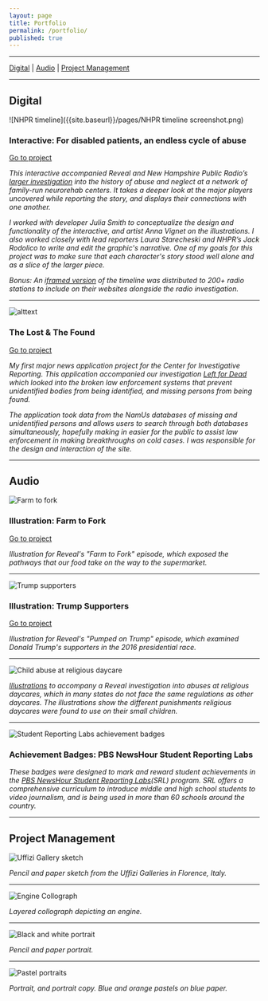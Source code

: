 ```yaml
---
layout: page
title: Portfolio
permalink: /portfolio/
published: true
---
```


---

[Digital](#digital) |
[Audio](#audio) | 
[Project Management](#projectmanagement)

---

<a class="anchor" name="digital"></a>

## Digital 

![NHPR timeline]({{site.baseurl}}/pages/NHPR timeline screenshot.png)

### Interactive: For disabled patients, an endless cycle of abuse

[Go to project](https://www.revealnews.org/article/interactive-for-disabled-patients-an-endless-cycle-of-abuse/)

*This interactive accompanied Reveal and New Hampshire Public Radio’s [larger investigation](https://www.revealnews.org/episodes/a-mountain-of-misconduct/) into the history of abuse and neglect at a network of family-run neurorehab centers. It takes a deeper look at the major players uncovered while reporting the story, and displays their connections with one another.*

*I worked with developer Julia Smith to conceptualize the design and functionality of the interactive, and artist Anna Vignet on the illustrations. I also worked closely with lead reporters Laura Starecheski and NHPR’s Jack Rodolico to write and edit the graphic's narrative. One of my goals for this project was to make sure that each character's story stood well alone and as a slice of the larger piece.*

*Bonus: An [iframed version](http://s3-us-west-1.amazonaws.com/apps-staging-cironline-org/lakeview-timeline/index.html) of the timeline was distributed to 200+ radio stations to include on their websites alongside the radio investigation.* 

---

![alttext](/img/portfolio_images/lostandfound.png)

### The Lost & The Found

[Go to project](lostandfound.revealnews.org)

*My first major news application project for the Center for Investigative Reporting. This application accompanied our investigation [Left for Dead](http://revealnews.org/leftfordead) which looked into the broken law enforcement systems that prevent unidentified bodies from being identified, and missing persons from being found.*

*The application took data from the NamUs databases of missing and unidentified persons and allows users to search through both databases simultaneously, hopefully making in easier for the public to assist law enforcement in making breakthroughs on cold cases. I was responsible for the design and interaction of the site.*

---

<a class="anchor" name="audio"></a>

## Audio 

![Farm to fork](/img/portfolio_images/food_illo.png)

### Illustration: Farm to Fork

[Go to project](https://www.revealnews.org/episodes/farm-to-fork-uncovering-hazards-in-our-food-systems/)

*Illustration for Reveal's "Farm to Fork" episode, which exposed the pathways that our food take on the way to the supermarket.*

---

![Trump supporters](/img/portfolio_images/trump.png)

### Illustration: Trump Supporters

[Go to project](https://www.revealnews.org/episodes/pumped-on-trump/)

*Illustration for Reveal's "Pumped on Trump" episode, which examined Donald Trump's supporters in the 2016 presidential race.*

---

![Child abuse at religious daycare](/img/portfolio_images/child_abuse.png)

*[Illustrations](https://www.revealnews.org/blog/from-hot-hands-to-banana-pinches-church-day-cares-are-hurting-kids-and-getting-away-with-it/) to accompany a Reveal investigation into abuses at religious daycares, which in many states do not face the same regulations as other daycares. The illustrations show the different punishments religious daycares were found to use on their small children.*

---

![Student Reporting Labs achievement badges](/img/portfolio_images/badges.png)

### Achievement Badges: PBS NewsHour Student Reporting Labs

*These badges were designed to mark and reward student achievements in the [PBS NewsHour Student Reporting Labs](http://studentreportinglabs.com)(SRL) program. SRL offers a comprehensive curriculum to introduce middle and high school students to video journalism, and is being used in more than 60 schools around the country.*

---


<a class="anchor" name="projectmanagement"></a>

## Project Management 

![Uffizi Gallery sketch](/img/portfolio_images/florence_sketch1.jpg)

*Pencil and paper sketch from the Uffizi Galleries in Florence, Italy.*

---

![Engine Collograph](/img/portfolio_images/Engine1.jpg)

*Layered collograph depicting an engine.*

---

![Black and white portrait](/img/portfolio_images/portrait.jpg)

*Pencil and paper portrait.*

---

![Pastel portraits](/img/portfolio_images/double_portrait.jpg)

*Portrait, and portrait copy. Blue and orange pastels on blue paper.*
